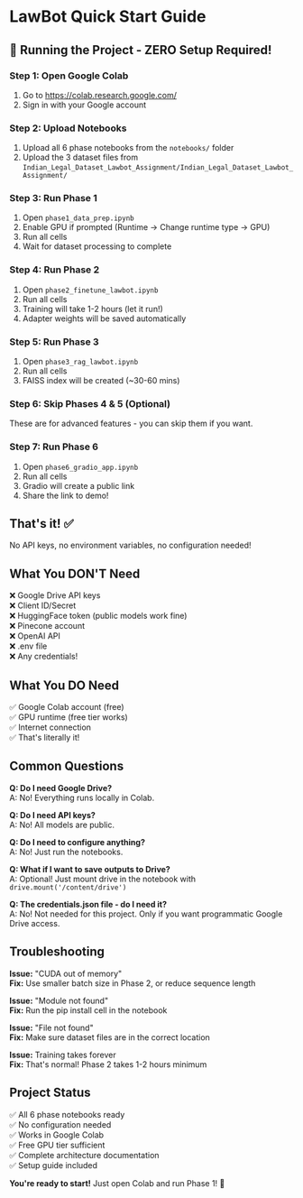 # LawBot Quick Start Guide

## 🚀 Running the Project - ZERO Setup Required!

### Step 1: Open Google Colab
1. Go to https://colab.research.google.com/
2. Sign in with your Google account

### Step 2: Upload Notebooks
1. Upload all 6 phase notebooks from the `notebooks/` folder
2. Upload the 3 dataset files from `Indian_Legal_Dataset_Lawbot_Assignment/Indian_Legal_Dataset_Lawbot_Assignment/`

### Step 3: Run Phase 1
1. Open `phase1_data_prep.ipynb`
2. Enable GPU if prompted (Runtime → Change runtime type → GPU)
3. Run all cells
4. Wait for dataset processing to complete

### Step 4: Run Phase 2
1. Open `phase2_finetune_lawbot.ipynb`
2. Run all cells
3. Training will take 1-2 hours (let it run!)
4. Adapter weights will be saved automatically

### Step 5: Run Phase 3
1. Open `phase3_rag_lawbot.ipynb`
2. Run all cells
3. FAISS index will be created (~30-60 mins)

### Step 6: Skip Phases 4 & 5 (Optional)
These are for advanced features - you can skip them if you want.

### Step 7: Run Phase 6
1. Open `phase6_gradio_app.ipynb`
2. Run all cells
3. Gradio will create a public link
4. Share the link to demo!

## That's it! ✅

No API keys, no environment variables, no configuration needed!

## What You DON'T Need

❌ Google Drive API keys  
❌ Client ID/Secret  
❌ HuggingFace token (public models work fine)  
❌ Pinecone account  
❌ OpenAI API  
❌ .env file  
❌ Any credentials!  

## What You DO Need

✅ Google Colab account (free)  
✅ GPU runtime (free tier works)  
✅ Internet connection  
✅ That's literally it!  

## Common Questions

**Q: Do I need Google Drive?**  
A: No! Everything runs locally in Colab.

**Q: Do I need API keys?**  
A: No! All models are public.

**Q: Do I need to configure anything?**  
A: No! Just run the notebooks.

**Q: What if I want to save outputs to Drive?**  
A: Optional! Just mount drive in the notebook with `drive.mount('/content/drive')`

**Q: The credentials.json file - do I need it?**  
A: No! Not needed for this project. Only if you want programmatic Google Drive access.

## Troubleshooting

**Issue:** "CUDA out of memory"  
**Fix:** Use smaller batch size in Phase 2, or reduce sequence length

**Issue:** "Module not found"  
**Fix:** Run the pip install cell in the notebook

**Issue:** "File not found"  
**Fix:** Make sure dataset files are in the correct location

**Issue:** Training takes forever  
**Fix:** That's normal! Phase 2 takes 1-2 hours minimum

## Project Status

✅ All 6 phase notebooks ready  
✅ No configuration needed  
✅ Works in Google Colab  
✅ Free GPU tier sufficient  
✅ Complete architecture documentation  
✅ Setup guide included  

**You're ready to start!** Just open Colab and run Phase 1! 🎉

